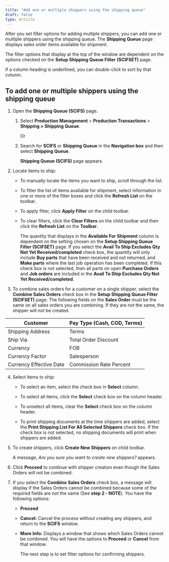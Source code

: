 ```yaml
---
title: "Add one or multiple shippers using the shipping queue"
draft: false
type: Article
---
```


After you set filter options for adding multiple shippers, you can add one or multiple shippers using the shipping queue. The **Shipping Queue** page displays sales order items available for shipment.

The filter options that display at the top of the window are dependent on the options checked on the **Setup Shipping Queue Filter** **(SCIFSET)** page.

If a column heading is underlined, you can double-click to sort by that column.

## To add one or multiple shippers using the shipping queue

1. Open the **Shipping Queue (SCIFS)** page.

   1. Select **Production Management** > **Production Transactions** > **Shipping > Shipping Queue**.

        Or

   2. Search for **SCIFS** or **Shipping Queue** in the **Navigation box** and then select **Shipping Queue**.

        **Shipping Queue (SCIFS)** page appears.

2. Locate items to ship:

   - To manually locate the items you want to ship, scroll through the list.

   - To filter the list of items available for shipment, select information in one or more of the filter boxes and click the **Refresh List** on the toolbar.

   - To apply filter, click **Apply Filter** on the child toolbar.

   - To clear filters, click the **Clear Filters** on the child toolbar and then click the **Refresh List** on the **Toolbar**.

        The quantity that displays in the **Available For Shipment** column is dependent on the setting chosen on the **Setup Shipping Queue Filter (SCIFSET)** page. If you select the **Avail To Ship Excludes Qty Not Yet Received/completed** check box, the quantity will only include **Buy parts** that have been received and not returned, and **Make parts** where the last job operation has been completed. If this check box is not selected, then all parts on open **Purchase Orders** and **Job orders** are included in the **Avail To Ship Excludes Qty Not Yet Received/completed**.

3. To combine sales orders for a customer on a single shipper, select the **Combine Sales Orders** check box in the **Setup Shipping Queue Filter (SCIFSET)** page. The following fields on the **Sales Order** must be the same on all sales orders you are combining. If they are not the same, the shipper will not be created.

| Customer                | Pay Type (Cash, COD, Terms) |
|-------------------------|-----------------------------|
| Shipping Address        | Terms                       |
| Ship Via                | Total Order Discount        |
| Currency                | FOB                         |
| Currency Factor         | Salesperson                 |
| Currency Effective Date | Commission Rate Percent     |

4. Select items to ship:

   - To select an item, select the check box in **Select** column.

   - To select all items, click the **Select** check box on the column header.

   - To unselect all items, clear the **Select** check box on the column header.

   - To print shipping documents at the time shippers are added, select the **Print Shipping List For All Selected Shippers** check box. If the check box is not selected, no shipping documents will print when shippers are added.

5. To create shippers, click **Create New Shippers** on child toolbar.

    A message, *Are you sure you want to create new shippers?* appears.

1. Click **Proceed** to continue with shipper creation even though the Sales Orders will not be combined.

2. If you select the **Combine Sales Orders** check box, a message will display if the Sales Orders cannot be combined because some of the required fields are not the same (See **step 2 - NOTE**). You have the following options:

   - **Proceed**

   - **Cancel:** Cancel the process without creating any shippers, and return to the **SCIFS** window.

   - **More Info:** Displays a window that shows which Sales Orders cannot be combined. You will have the options to **Proceed** or **Cancel** from that window.

        The next step is to set filter options for confirming shippers.

​
